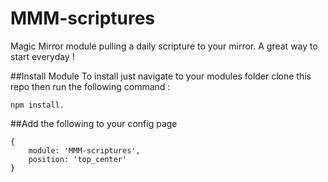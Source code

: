 # MMM-scriptures
Magic Mirror module pulling a daily scripture to your mirror. A great way to start everyday !

##Install Module 
To install just navigate to your modules folder clone this repo then run the following command : 
~~~~ 
npm install. 
~~~~ 

##Add the following to your config page 
~~~~ 
{
	module: 'MMM-scriptures',
	position: 'top_center'
}
~~~~ 

